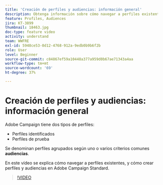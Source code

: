 ```yaml
---
title: 'Creación de perfiles y audiencias: información general'
description: Obtenga información sobre cómo navegar a perfiles existentes, y cómo crear perfiles y audiencias.
feature: Profiles, Audiences
jira: KT-3899
thumbnail: 18463.jpg
doc-type: feature video
activity: understand
team: WWFRE
exl-id: 5948ce53-0d12-4768-912a-9edb0b9b6f2b
role: User
level: Beginner
source-git-commit: c84867ef59a10448a377a959d0b67ae71343a4aa
workflow-type: tm+mt
source-wordcount: '69'
ht-degree: 37%

---
```


# Creación de perfiles y audiencias: información general

Adobe Campaign tiene dos tipos de perfiles:

* Perfiles identificados
* Perfiles de prueba

Se denominan perfiles agrupados según uno o varios criterios comunes **audiencias**.

En este vídeo se explica cómo navegar a perfiles existentes, y cómo crear perfiles y audiencias en Adobe Campaign Standard.

>[!VIDEO](https://video.tv.adobe.com/v/18463/?quality=12&learn=on)
